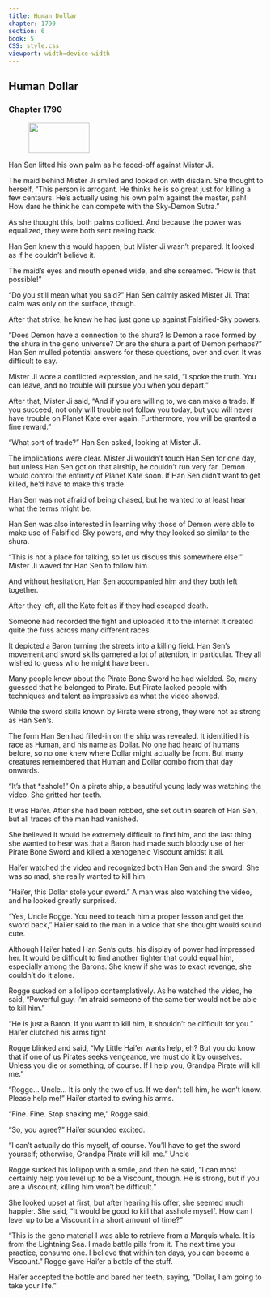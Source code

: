 ```yaml
---
title: Human Dollar
chapter: 1790
section: 6
book: 5
CSS: style.css
viewport: width=device-width
---
```


## Human Dollar

### Chapter 1790

<figure>
	<img src="../Images/gem.gif" alt="" id="gem" width="120" height="60" />
</figure>

Han Sen lifted his own palm as he faced-off against Mister Ji.

The maid behind Mister Ji smiled and looked on with disdain. She thought to herself, “This person is arrogant. He thinks he is so great just for killing a few centaurs. He’s actually using his own palm against the master, pah! How dare he think he can compete with the Sky-Demon Sutra.”

As she thought this, both palms collided. And because the power was equalized, they were both sent reeling back.

Han Sen knew this would happen, but Mister Ji wasn’t prepared. It looked as if he couldn’t believe it.

The maid’s eyes and mouth opened wide, and she screamed. “How is that possible!”

“Do you still mean what you said?” Han Sen calmly asked Mister Ji. That calm was only on the surface, though.

After that strike, he knew he had just gone up against Falsified-Sky powers.

“Does Demon have a connection to the shura? Is Demon a race formed by the shura in the geno universe? Or are the shura a part of Demon perhaps?” Han Sen mulled potential answers for these questions, over and over. It was difficult to say.

Mister Ji wore a conflicted expression, and he said, “I spoke the truth. You can leave, and no trouble will pursue you when you depart.”

After that, Mister Ji said, “And if you are willing to, we can make a trade. If you succeed, not only will trouble not follow you today, but you will never have trouble on Planet Kate ever again. Furthermore, you will be granted a fine reward.”

“What sort of trade?” Han Sen asked, looking at Mister Ji.

The implications were clear. Mister Ji wouldn’t touch Han Sen for one day, but unless Han Sen got on that airship, he couldn’t run very far. Demon would control the entirety of Planet Kate soon. If Han Sen didn’t want to get killed, he’d have to make this trade.

Han Sen was not afraid of being chased, but he wanted to at least hear what the terms might be.

Han Sen was also interested in learning why those of Demon were able to make use of Falsified-Sky powers, and why they looked so similar to the shura.

“This is not a place for talking, so let us discuss this somewhere else.” Mister Ji waved for Han Sen to follow him.

And without hesitation, Han Sen accompanied him and they both left together.

After they left, all the Kate felt as if they had escaped death.

Someone had recorded the fight and uploaded it to the internet It created quite the fuss across many different races.

It depicted a Baron turning the streets into a killing field. Han Sen’s movement and sword skills garnered a lot of attention, in particular. They all wished to guess who he might have been.

Many people knew about the Pirate Bone Sword he had wielded. So, many guessed that he belonged to Pirate. But Pirate lacked people with techniques and talent as impressive as what the video showed.

While the sword skills known by Pirate were strong, they were not as strong as Han Sen’s.

The form Han Sen had filled-in on the ship was revealed. It identified his race as Human, and his name as Dollar. No one had heard of humans before, so no one knew where Dollar might actually be from. But many creatures remembered that Human and Dollar combo from that day onwards.

“It’s that *sshole!” On a pirate ship, a beautiful young lady was watching the video. She gritted her teeth.

It was Hai’er. After she had been robbed, she set out in search of Han Sen, but all traces of the man had vanished.

She believed it would be extremely difficult to find him, and the last thing she wanted to hear was that a Baron had made such bloody use of her Pirate Bone Sword and killed a xenogeneic Viscount amidst it all.

Hai’er watched the video and recognized both Han Sen and the sword. She was so mad, she really wanted to kill him.

“Hai’er, this Dollar stole your sword.” A man was also watching the video, and he looked greatly surprised.

“Yes, Uncle Rogge. You need to teach him a proper lesson and get the sword back,” Hai’er said to the man in a voice that she thought would sound cute.

Although Hai’er hated Han Sen’s guts, his display of power had impressed her. It would be difficult to find another fighter that could equal him, especially among the Barons. She knew if she was to exact revenge, she couldn’t do it alone.

Rogge sucked on a lollipop contemplatively. As he watched the video, he said, “Powerful guy. I’m afraid someone of the same tier would not be able to kill him.”

“He is just a Baron. If you want to kill him, it shouldn’t be difficult for you.” Hai’er clutched his arms tight

Rogge blinked and said, “My Little Hai’er wants help, eh? But you do know that if one of us Pirates seeks vengeance, we must do it by ourselves. Unless you die or something, of course. If I help you, Grandpa Pirate will kill me.”

“Rogge… Uncle… It is only the two of us. If we don’t tell him, he won’t know. Please help me!” Hai’er started to swing his arms.

“Fine. Fine. Stop shaking me,” Rogge said.

“So, you agree?” Hai’er sounded excited.

“I can’t actually do this myself, of course. You’ll have to get the sword yourself; otherwise, Grandpa Pirate will kill me.” Uncle

Rogge sucked his lollipop with a smile, and then he said, “I can most certainly help you level up to be a Viscount, though. He is strong, but if you are a Viscount, killing him won’t be difficult.”

She looked upset at first, but after hearing his offer, she seemed much happier. She said, “It would be good to kill that asshole myself. How can I level up to be a Viscount in a short amount of time?”

“This is the geno material I was able to retrieve from a Marquis whale. It is from the Lightning Sea. I made battle pills from it. The next time you practice, consume one. I believe that within ten days, you can become a Viscount.” Rogge gave Hai’er a bottle of the stuff.

Hai’er accepted the bottle and bared her teeth, saying, “Dollar, I am going to take your life.”